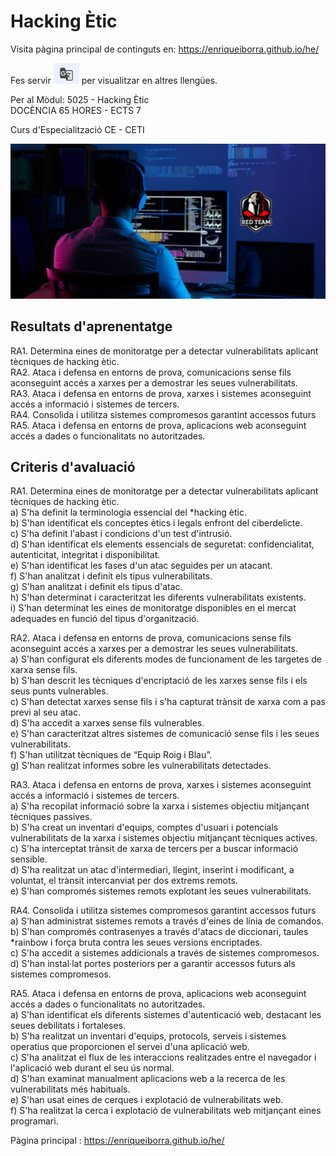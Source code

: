# Hacking Ètic

Visita pàgina principal de continguts en:  https://enriqueiborra.github.io/he/ 

Fes servir ![traductor](docs/imgs/icono-trad-google.png) per visualitzar en altres llengües.  

Per al Mòdul: 5025 - Hacking Ètic  
DOCÈNCIA 65 HORES -  ECTS 7  

Curs d'Especialització  CE - CETI  

![CID](docs/imgs/hackerEtic.png)


## Resultats d'aprenentatge
RA1. Determina eines de monitoratge per a detectar vulnerabilitats aplicant tècniques de hacking ètic.  
RA2. Ataca i defensa en entorns de prova, comunicacions sense fils aconseguint accés a xarxes per a demostrar les seues vulnerabilitats.  
RA3. Ataca i defensa en entorns de prova, xarxes i sistemes aconseguint accés a informació i sistemes de tercers.  
RA4. Consolida i utilitza sistemes compromesos garantint accessos futurs  
RA5. Ataca i defensa en entorns de prova, aplicacions web aconseguint accés a dades o funcionalitats no autoritzades.  

## Criteris d'avaluació
RA1. Determina eines de monitoratge per a detectar vulnerabilitats aplicant tècniques de hacking ètic.    
a) S'ha definit la terminologia essencial del *hacking ètic.  
b) S'han identificat els conceptes ètics i legals enfront del ciberdelicte.  
c) S'ha definit l'abast i condicions d'un test d'intrusió.  
d) S'han identificat els elements essencials de seguretat: confidencialitat, autenticitat, integritat i disponibilitat.  
e) S'han identificat les fases d'un atac seguides per un atacant.  
f) S'han analitzat i definit els tipus vulnerabilitats.  
g) S'han analitzat i definit els tipus d'atac.  
h) S'han determinat i caracteritzat les diferents vulnerabilitats existents.  
i) S'han determinat les eines de monitoratge disponibles en el mercat adequades en funció del tipus d'organització.  

RA2. Ataca i defensa en entorns de prova, comunicacions sense fils aconseguint accés a xarxes per a demostrar les seues vulnerabilitats.  
a) S'han configurat els diferents modes de funcionament de les targetes de xarxa sense fils.  
b) S'han descrit les tècniques d'encriptació de les xarxes sense fils i els seus punts vulnerables.  
c) S'han detectat xarxes sense fils i s'ha capturat trànsit de xarxa com a pas previ al seu atac.  
d) S'ha accedit a xarxes sense fils vulnerables.  
e) S'han caracteritzat altres sistemes de comunicació sense fils i les seues vulnerabilitats.  
f) S'han utilitzat tècniques de “Equip Roig i Blau”.  
g) S'han realitzat informes sobre les vulnerabilitats detectades.  

RA3. Ataca i defensa en entorns de prova, xarxes i sistemes aconseguint accés a informació i sistemes de tercers.  
a) S'ha recopilat informació sobre la xarxa i sistemes objectiu mitjançant tècniques passives.  
b) S'ha creat un inventari d'equips, comptes d'usuari i potencials vulnerabilitats de la xarxa i sistemes objectiu mitjançant tècniques actives.  
c) S'ha interceptat trànsit de xarxa de tercers per a buscar informació sensible.  
d) S'ha realitzat un atac d'intermediari, llegint, inserint i modificant, a voluntat, el trànsit intercanviat per dos extrems remots.  
e) S'han compromés sistemes remots explotant les seues vulnerabilitats.  

RA4. Consolida i utilitza sistemes compromesos garantint accessos futurs  
a) S'han administrat sistemes remots a través d'eines de línia de comandos.  
b) S'han compromés contrasenyes a través d'atacs de diccionari, taules *rainbow i força bruta contra les seues versions encriptades.  
c) S'ha accedit a sistemes addicionals a través de sistemes compromesos.  
d) S'han instal·lat portes posteriors per a garantir accessos futurs als sistemes compromesos.  

RA5. Ataca i defensa en entorns de prova, aplicacions web aconseguint accés a dades o funcionalitats no autoritzades.  
a) S'han identificat els diferents sistemes d'autenticació web, destacant les seues debilitats i fortaleses.  
b) S'ha realitzat un inventari d'equips, protocols, serveis i sistemes operatius que proporcionen el servei d'una aplicació web.  
c) S'ha analitzat el flux de les interaccions realitzades entre el navegador i l'aplicació web durant el seu ús normal.  
d) S'han examinat manualment aplicacions web a la recerca de les vulnerabilitats més habituals.  
e) S'han usat eines de cerques i explotació de vulnerabilitats web.  
f) S'ha realitzat la cerca i explotació de vulnerabilitats web mitjançant eines programari.  


Pàgina principal :  https://enriqueiborra.github.io/he/ 


